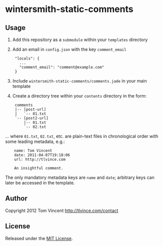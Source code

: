 # wintersmith-static-comments

## Usage

1. Add this repository as a `submodule` within your `templates` directory
2. Add an email in `config.json` with the key `comment_email`

        "locals": {
          ...
          "comment_email": "comment@example.com"
        }

3. Include `wintersmith-static-comments/comments.jade` in your main template
4. Create a directory tree within your `contents` directory in the form:

        comments
        |-- [post-url]
        |   `-- 01.txt
        `-- [post2-url]
            |-- 01.txt
            `-- 02.txt

... where `01.txt`, `02.txt`, etc. are plain-text files in chronological order
with some leading metadata, e.g.:

        name: Tom Vincent
        date: 2011-04-07T19:18:06
        url: http://tlvince.com

        An insightful comment.

The only mandatory metadata keys are `name` and `date`; arbitrary keys can
later be accessed in the template.

## Author

Copyright 2012 Tom Vincent <http://tlvince.com/contact>

## License

Released under the [MIT License][license].

  [license]: http://tlvince.mit-license.org/
